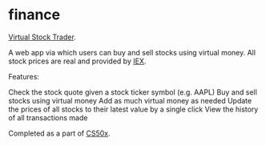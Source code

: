 # finance

<a href="https://virtual-stock-trader.herokuapp.com/">Virtual Stock Trader</a>.

A web app via which users can buy and sell stocks using virtual money. All stock prices are real and provided by <a href="https://iextrading.com/developer/">IEX</a>.

Features:

Check the stock quote given a stock ticker symbol (e.g. AAPL)
Buy and sell stocks using virtual money
Add as much virtual money as needed
Update the prices of all stocks to their latest value by a single click
View the history of all transactions made 

Completed as a part of <a href="https://cs50.harvard.edu/x/2020/">CS50x</a>.
